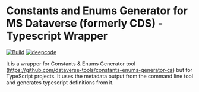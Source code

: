 # Constants and Enums Generator for MS Dataverse (formerly CDS) - Typescript Wrapper

[![Build](https://github.com/dataverse-tools/constants-enums-generator-ts/actions/workflows/build.yml/badge.svg?branch=working)](https://github.com/dataverse-tools/constants-enums-generator-ts/actions/workflows/build.yml)
[![deepcode](https://www.deepcode.ai/api/gh/badge?key=eyJhbGciOiJIUzI1NiIsInR5cCI6IkpXVCJ9.eyJwbGF0Zm9ybTEiOiJnaCIsIm93bmVyMSI6ImRhdGF2ZXJzZS10b29scyIsInJlcG8xIjoiY29uc3RhbnRzLWVudW1zLWdlbmVyYXRvci10cyIsImluY2x1ZGVMaW50IjpmYWxzZSwiYXV0aG9ySWQiOjI5MjI5LCJpYXQiOjE2MTg3NjQ2NDl9.hVOwtHfG9dUFz4vNfp5Iu2-SugSiixypoS6wSmhgGs4)](https://www.deepcode.ai/app/gh/dataverse-tools/constants-enums-generator-ts/_/dashboard)

It is a wrapper for Constants & Enums Generator tool (https://github.com/dataverse-tools/constants-enums-generator-cs) but for TypeScript projects.
It uses the metadata output from the command line tool and generates typescript definitions from it.
